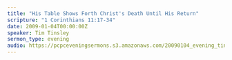 ```yaml
---
title: "His Table Shows Forth Christ's Death Until His Return"
scripture: "1 Corinthians 11:17-34"
date: 2009-01-04T00:00:00Z
speaker: Tim Tinsley
sermon_type: evening
audio: https://pcpceveningsermons.s3.amazonaws.com/20090104_evening_tinsley.mp3 
---
```



